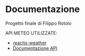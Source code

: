 # Documentazione

Progetto finale di Filippo Rotolo


API METEO UTILIZZATE:
- [reactjs-weather](https://www.npmjs.com/package/reactjs-weather)
- [Documentazione API](https://algobook.info/docs/weather-api)